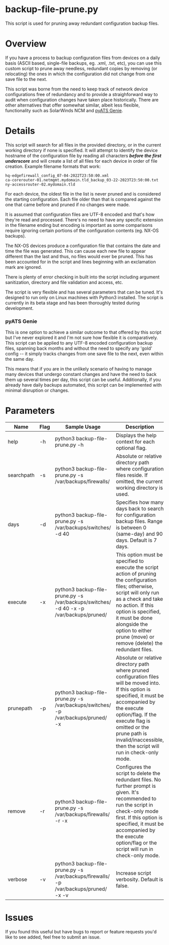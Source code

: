 # backup-file-prune.py

This script is used for pruning away redundant configuration backup files.

# Overview

If you have a process to backup configuration files from devices on a daily basis (ASCII based, single-file backups, eg. .xml, .txt, etc), you can use this custom script to prune away needless, redundant copies by removing (or relocating) the ones in which the configuration did not change from one save file to the next.

This script was borne from the need to keep track of network device configurations free of redundancy and to provide a straighforward way to audit when configuration changes have taken place historically. There are other alternatives that offer somewhat similar, albeit less flexible, functionality such as SolarWinds NCM and [pyATS Genie](https://developer.cisco.com/codeexchange/github/repo/hpreston/genie-config-diff).

# Details

This script will search for all files in the provided directory, or in the current working directory if none is specified. It will attempt to identify the device hostname of the configuration file by reading all characters **_before the first underscore_** and will create a list of all files for each device in order of file creation. Example filename formats that work:

```
hq-edgefirewall_config_07-04-2022T23:50:00.xml
ca-corerouter-01.netmgmt.mydomain.tld_backup_03-22-2023T23:50:00.txt
ny-accessrouter-02.mydomain.tld
```

For each device, the oldest file in the list is never pruned and is considered the starting configuration. Each file older than that is compared against the one that came before and pruned if no changes were made.

It is assumed that configuration files are UTF-8 encoded and that's how they're read and processed. There's no need to have any specific extension in the filename ending but encoding is important as some comparisons require ignoring certain portions of the configuration contents (eg. NX-OS backups).

The NX-OS devices produce a configuration file that contains the date and time the file was generated. This can cause each new file to appear different than the last and thus, no files would ever be pruned. This has been accounted for in the script and lines beginning with an exclamation mark are ignored.

There is plenty of error checking in built into the script including argument sanitization, directory and file validation and access, etc.

The script is very flexible and has several parameters that can be tuned. It's designed to run only on Linux machines with Python3 installed. The script is currently in its beta stage and has been thoroughly tested during development.

### pyATS Genie

This is one option to achieve a similar outcome to that offered by this script but I've never explored it and I'm not sure how flexible it is comparatively. This script can be applied to any UTF-8 encoded configuration backup files, spanning back months and without the need to specify any 'gold' config -- it simply tracks changes from one save file to the next, even within the same day.

This means that if you are in the unlikely scenario of having to manage many devices that undergo constant changes and have the need to back them up several times per day, this script can be useful. Additionally, if you already have daily backups automated, this script can be implemented with minimal disruption or changes.

# Parameters

| Name | Flag | Sample Usage | Description |
| --- | --- | --- | --- |
help | -h | python3 backup-file-prune.py -h | Displays the help context for each optional flag.
searchpath | -s | python3 backup-file-prune.py -s /var/backups/firewalls/ | Absolute or relative directory path where configuration files reside. If omitted, the current working directory is used.
days | -d | python3 backup-file-prune.py -s /var/backups/switches/ -d 40 | Specifies how many days back to search for configuration backup files. Range is between 0 (same-day) and 90 days. Default is 7 days.
execute | -x | python3 backup-file-prune.py -s /var/backups/switches/ -d 40 -x -p /var/backups/pruned/ | This option must be specified to execute the script action of pruning the configuration files; otherwise, script will only run as a check and take no action. If this option is specified, it must be done alongside the option to either prune (move) or remove (delete) the redundant files.
prunepath | -p | python3 backup-file-prune.py -s /var/backups/switches/ -p /var/backups/pruned/ -x | Absolute or relative directory path where pruned configuration files will be moved into. If this option is specified, it must be accompanied by the execute option/flag. If the execute flag is omitted or the prune path is invalid/inaccessible, then the script will run in check-only mode.
remove | -r | python3 backup-file-prune.py -s /var/backups/firewalls/ -r -x | Configures the script to delete the redundant files. No further prompt is given. It's recommended to run the script in check-only mode first. If this option is specified, it must be accompanied by the execute option/flag or the script will run in check-only mode.
verbose | -v | python3 backup-file-prune.py -s /var/backups/firewalls/ -p /var/backups/pruned/ -x -v | Increase script verbosity. Default is false.

# Issues

If you found this useful but have bugs to report or feature requests you'd like to see added, feel free to submit an issue.
